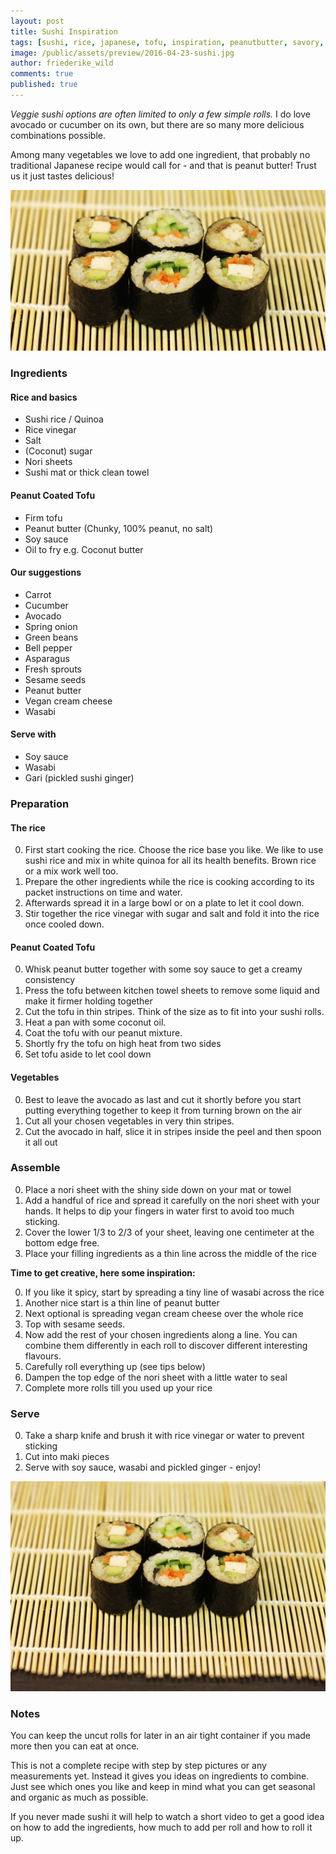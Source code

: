 ```yaml
---
layout: post
title: Sushi Inspiration
tags: [sushi, rice, japanese, tofu, inspiration, peanutbutter, savory, vegan, vegetarian]
image: /public/assets/preview/2016-04-23-sushi.jpg
author: friederike_wild
comments: true
published: true
---
```



*Veggie sushi options are often limited to only a few simple rolls.* I do love avocado or cucumber on its own, but there are so many more delicious combinations possible.

Among many vegetables we love to add one ingredient, that probably no traditional Japanese recipe would call for - and that is peanut butter! Trust us it just tastes delicious!


<!--more-->

![Sushi](/public/assets/2016-04-23-sushi_narrow.jpg "Sushi")

### Ingredients



#### Rice and basics

* Sushi rice / Quinoa
* Rice vinegar
* Salt
* (Coconut) sugar
* Nori sheets
* Sushi mat or thick clean towel


#### Peanut Coated Tofu
* Firm tofu
* Peanut butter (Chunky, 100% peanut, no salt)
* Soy sauce
* Oil to fry e.g. Coconut butter


#### Our suggestions

* Carrot
* Cucumber
* Avocado
* Spring onion
* Green beans
* Bell pepper
* Asparagus
* Fresh sprouts
* Sesame seeds
* Peanut butter
* Vegan cream cheese
* Wasabi


#### Serve with
* Soy sauce
* Wasabi
* Gari (pickled sushi ginger)



### Preparation


#### The rice

0. First start cooking the rice. Choose the rice base you like. We like to use sushi rice and mix in white quinoa for all its health benefits. Brown rice or a mix work well too.
0. Prepare the other ingredients while the rice is cooking according to its packet instructions on time and water. 
0. Afterwards spread it in a large bowl or on a plate to let it cool down.
0. Stir together the rice vinegar with sugar and salt and fold it into the rice once cooled down.


#### Peanut Coated Tofu

0. Whisk peanut butter together with some soy sauce to get a creamy consistency
0. Press the tofu between kitchen towel sheets to remove some liquid and make it firmer holding together
0. Cut the tofu in thin stripes. Think of the size as to fit into your sushi rolls.
0. Heat a pan with some coconut oil.
0. Coat the tofu with our peanut mixture.
0. Shortly fry the tofu on high heat from two sides
0. Set tofu aside to let cool down


#### Vegetables

0. Best to leave the avocado as last and cut it shortly before you start putting everything together to keep it from turning brown on the air
0. Cut all your chosen vegetables in very thin stripes.
0. Cut the avocado in half, slice it in stripes inside the peel and then spoon it all out


### Assemble
0. Place a nori sheet with the shiny side down on your mat or towel
0. Add a handful of rice and spread it carefully on the nori sheet with your hands. It helps to dip your fingers in water first to avoid too much sticking.
0. Cover the lower 1/3 to 2/3 of your sheet, leaving one centimeter at the bottom edge free.
0. Place your filling ingredients as a thin line across the middle of the rice

**Time to get creative, here some inspiration:**

0. If you like it spicy, start by spreading a tiny line of wasabi across the rice
0. Another nice start is a thin line of peanut butter
0. Next optional is spreading vegan cream cheese over the whole rice
0. Top with sesame seeds.
0. Now add the rest of your chosen ingredients along a line. You can combine them differently in each roll to discover different interesting flavours.
0. Carefully roll everything up (see tips below)
0. Dampen the top edge of the nori sheet with a little water to seal
0. Complete more rolls till you used up your rice


### Serve

0. Take a sharp knife and brush it with rice vinegar or water to prevent sticking
0. Cut into maki pieces 
0. Serve with soy sauce, wasabi and pickled ginger - enjoy!

![The resulting sushi](/public/assets/2016-04-23-sushi.jpg "The resulting sushi")


### Notes

You can keep the uncut rolls for later in an air tight container if you made more then you can eat at once.

This is not a complete recipe with step by step pictures or any measurements yet. Instead it gives you ideas on ingredients to combine. Just see which ones you like and keep in mind what you can get seasonal and organic as much as possible.

If you never made sushi it will help to watch a short video to get a good idea on how to add the ingredients, how much to add per roll and how to roll it up.




